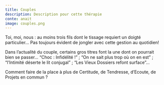 ```yaml
---
title: Couples
description: Description pour cette thérapie
conte: anait
image: couples.png
---
```

Toi, moi, nous : au moins trois fils dont le tissage requiert un doigté particulier... Pas toujours évident de jongler avec cette gestion au quotidien!

Dans l’actualité du couple, certains gros titres font la une dont on pourrait bien se passer… “Choc : Infidélité !” ; “On ne sait plus trop où on en est” ; “l’Intimité déserte le lit conjugal” ; “Les Vieux Dossiers refont surface”...

Comment faire de la place à plus de Certitude, de Tendresse, d’Ecoute, de Projets en commun ?
